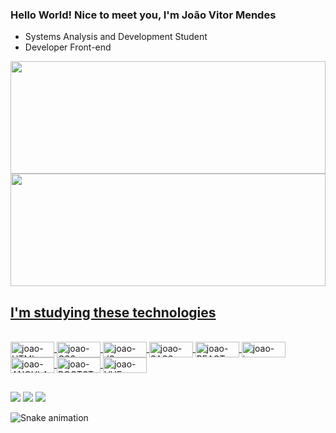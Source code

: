 ### Hello World! Nice to meet you, I'm João Vitor Mendes


-  Systems Analysis and Development Student
-  Developer Front-end

<div>
  <a href="https://github.com/Jvmendes021">
  <img height="180em" width="100%" src="https://github-readme-stats.vercel.app/api?username=Jvmendes021&show_icons=true&theme=dark&include_all_commits=true&count_private=true"/>
  <img height="180em" width="100%" src="https://github-readme-stats.vercel.app/api/top-langs/?username=Jvmendes021&layout=compact&langs_count=7&theme=dark"/>
</div>
  
  
## I'm studying these technologies   
  
  
<div style="display: inline_block"><br>
                <img align="center" alt="joao-HTML" height="25" width="70" src="https://img.shields.io/badge/HTML5-E34F26?style=for-the-badge&logo=html5&logoColor=white">
                <img align="center" alt="joao-CSS" height="25" width="70" src="https://img.shields.io/badge/CSS3-1572B6?style=for-the-badge&logo=css3&logoColor=white">
                <img align="center" alt="joao-JS" height="25" width="70" src="https://img.shields.io/badge/JavaScript-F7DF1E?style=for-the-badge&logo=javascript&logoColor=black">
                <img align="center" alt="joao-SASS" height="25" width="70" src="https://img.shields.io/badge/Sass-CC6699?style=for-the-badge&logo=sass&logoColor=white">
                <img align="center" alt="joao-REACT" height="25" width="70" src="https://img.shields.io/badge/React-20232A?style=for-the-badge&logo=react&logoColor=61DAFB">
                <img align="center" alt="joao-jquery" height="25" width="70" src="https://img.shields.io/badge/jQuery-0769AD?style=for-the-badge&logo=jquery&logoColor=white">
  <img align="center" alt="joao-ANGULAR" height="25" width="70" src="https://img.shields.io/badge/Angular-DD0031?style=for-the-badge&logo=angular&logoColor=white">
                <img align="center" alt="joao-BOOTSTRAP" height="25" width="70" src="https://img.shields.io/badge/Bootstrap-563D7C?style=for-the-badge&logo=bootstrap&logoColor=white">
                <img align="center" alt="joao-VUE" height="25" width="70" src="https://img.shields.io/badge/Vue.js-35495E?style=for-the-badge&logo=vue.js&logoColor=4FC08D">
</div>
  
  ##
 
<div> 
  <a href="https://instagram.com/Jvmendes_1" target="_blank"><img src="https://img.shields.io/badge/-Instagram-%23E4405F?style=for-the-badge&logo=instagram&logoColor=white" target="_blank"></a>
  <a href = "mailto:joao.vitor13mendes@gmail.com"><img src="https://img.shields.io/badge/-Gmail-%23333?style=for-the-badge&logo=gmail&logoColor=white" target="_blank"></a>
  <a href="https://www.linkedin.com/in/joão-vitor-mendes-3057801aa" target="_blank"><img src="https://img.shields.io/badge/-LinkedIn-%230077B5?style=for-the-badge&logo=linkedin&logoColor=white" target="_blank"></a> 
 
  ![Snake animation](https://github.com/Jvmendes021/jvmendes021/blob/output/github-contribution-grid-snake.svg)
 
</div>
